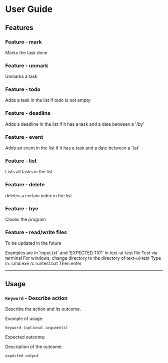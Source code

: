 # User Guide

## Features

### Feature - mark

Marks the task done

### Feature - unmark

Unmarks a task

### Feature - todo

Adds a task in the list if todo is not empty

### Feature - deadline

Adds a deadline in the list if it has a task and a date between a '/by'

### Feature - event

Adds an event in the list if it has a task and a date between a '/at'

### Feature - list

Lists all tasks in the list

### Feature - delete

deletes a certain index in the list

### Feature - bye

Closes the program

### Feature - read/write files

To be updated in the future

Examples are in 'input.txt' and 'EXPECTED.TXT' in text-ui-test file
Test via terminal
For windows, change directory to the directory of text-ui-test
Type in:
cmd.exe /c runtest.bat
Then enter

---------------------------------------------------

## Usage

### `Keyword` - Describe action

Describe the action and its outcome.

Example of usage:

`keyword (optional arguments)`

Expected outcome:

Description of the outcome.

```
expected output
```
